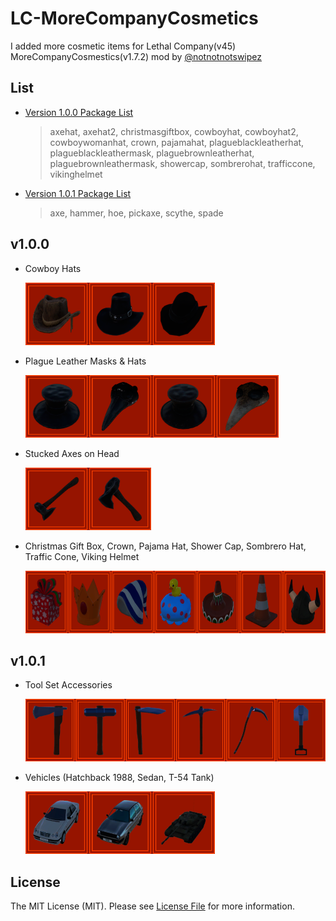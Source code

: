 # LC-MoreCompanyCosmetics
I added more cosmetic items for Lethal Company(v45) MoreCompanyCosmestics(v1.7.2) mod by [@notnotnotswipez](https://github.com/notnotnotswipez/MoreCompany)

## List
- [Version 1.0.0 Package List](#v100)
  > axehat, axehat2, christmasgiftbox, cowboyhat, cowboyhat2, cowboywomanhat, crown, pajamahat, plagueblackleatherhat, plagueblackleathermask, plaguebrownleatherhat, plaguebrownleathermask, showercap, sombrerohat, trafficcone, vikinghelmet

- [Version 1.0.1 Package List](#v101)
  > axe, hammer, hoe, pickaxe, scythe, spade

## v1.0.0

- Cowboy Hats

    <a href="screenshots/v1.0.0/cowboyhats.png" target="_blank" rel="nofollow">
        <img src="screenshots/v1.0.0/cowboyhats.png" alt="Cowboy Hats" height="100">
    </a>

- Plague Leather Masks & Hats

    <a href="screenshots/v1.0.0/plagueleathermasksandhats.png" target="_blank" rel="nofollow">
        <img src="screenshots/v1.0.0/plagueleathermasksandhats.png" alt="Plague Leather Masks & Hats" height="100">
    </a>

- Stucked Axes on Head

    <a href="screenshots/v1.0.0/stuckedaxes.png" target="_blank" rel="nofollow">
        <img src="screenshots/v1.0.0/stuckedaxes.png" alt="Stucked Axes on Head" height="100">
    </a>

- Christmas Gift Box, Crown, Pajama Hat, Shower Cap, Sombrero Hat, Traffic Cone, Viking Helmet

    <a href="screenshots/v1.0.0/others.png" target="_blank" rel="nofollow">
        <img src="screenshots/v1.0.0/others.png" alt="Christmas Gift Box, Crown, Pajama Hat, Shower Cap, Sombrero Hat, Traffic Cone, Viking Helmet" height="100">
    </a>

## v1.0.1

- Tool Set Accessories

    <a href="screenshots/v1.0.1/toolset.png" target="_blank" rel="nofollow">
        <img src="screenshots/v1.0.1/toolset.png" alt="Tool Set Accessories" height="100">
    </a>

- Vehicles (Hatchback 1988, Sedan, T-54 Tank)

    <a href="screenshots/v1.0.1/vehicles.png" target="_blank" rel="nofollow">
        <img src="screenshots/v1.0.1/vehicles.png" alt="Vehicles (Hatchback 1988, Sedan, T-54 Tank)" height="100">
    </a>

## License

The MIT License (MIT). Please see [License File](LICENSE) for more information.